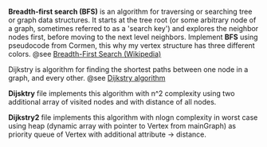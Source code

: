  **Breadth-first search (BFS)** is an algorithm for traversing or searching tree or graph data structures. 
 It starts at the tree root (or some arbitrary node of a graph, sometimes referred to as a 
 'search key') and explores the neighbor nodes first, before moving to the next level neighbors.
 Implement **BFS** using pseudocode from Cormen, this why my vertex structure has three different colors.
 @see <a href="https://en.wikipedia.org/wiki/Breadth-first_search">Breadth-First Search (Wikipedia)</a>
 
 
 Dijkstry is algorithm for finding the shortest paths between one node in a graph, and every other.
 @see <a href="https://en.wikipedia.org/wiki/Dijkstra%27s_algorithm">Dijkstry algorithm</a> 

 **Dijsktry** file implements this algorithm with n^2 complexity using two additional array of visited nodes 
 and with distance of all nodes.
 
 **Dijkstry2** file implements this algorithm with nlogn complexity in worst case using heap 
 (dynamic array with pointer to Vertex from mainGraph) as priority queue of Vertex with additional attribute -> distance.
 
 

